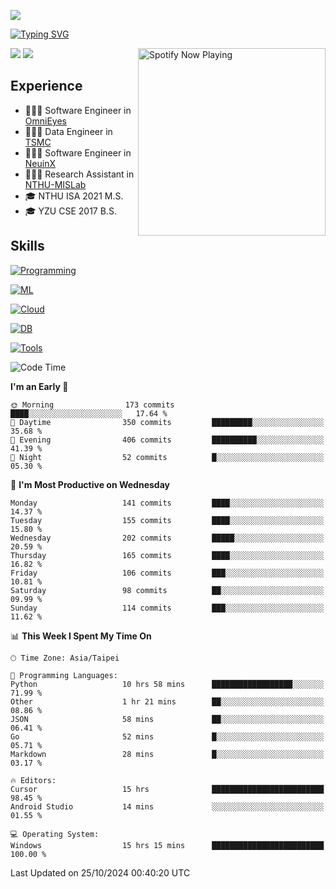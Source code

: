 ![](https://komarev.com/ghpvc/?username=peter0512lee&color=ff69b4)

[![Typing SVG](https://readme-typing-svg.herokuapp.com?color=F742BA&size=20&lines=Hi!+I'm+JYL)](https://git.io/typing-svg)

[<img src="https://spotify-now-playing.peter0512lee.vercel.app/api/spotify-playing" alt="Spotify Now Playing" width="300" align="right" />](https://open.spotify.com/user/21iyoswqgnkoe7peuesmqnhgy)

![](https://leetcard.jacoblin.cool/peter0512lee?theme=dark)
![](https://github-readme-activity-graph.vercel.app/graph?username=peter0512lee&theme=github)

## Experience
- 🧑🏻‍💻 Software Engineer in [OmniEyes](https://www.theomnieyes.com/)
- 🧑🏻‍💻 Data Engineer in [TSMC](https://www.tsmc.com/)
- 🧑🏻‍💻 Software Engineer in [NeuinX](https://neuinx.com/)
- 🧑🏻‍💻 Research Assistant in [NTHU-MISLab](https://mislab.cs.nthu.edu.tw/)
- 🎓 NTHU ISA 2021 M.S.
- 🎓 YZU CSE 2017 B.S.

## Skills
[![Programming](https://skillicons.dev/icons?i=cpp,py,kotlin)](https://skillicons.dev)

[![ML](https://skillicons.dev/icons?i=pytorch,opencv,sklearn)](https://skillicons.dev)

<!-- [![Web](https://skillicons.dev/icons?i=html,css,react,tailwind,nodejs,vite)](https://skillicons.dev) -->

[![Cloud](https://skillicons.dev/icons?i=aws,azure,docker,k8s)](https://skillicons.dev)

[![DB](https://skillicons.dev/icons?i=postgresql,firebase,sqlite,mongodb)](https://skillicons.dev)

[![Tools](https://skillicons.dev/icons?i=git,github,githubactions,vscode,postman,anaconda,androidstudio)](https://skillicons.dev)

<!--
<table><tr><td valign="top" width="50%">

<img src="https://github-readme-stats-sigma-five.vercel.app/api?username=peter0512lee&hide_border=true&show_icons=true&locale=en&layout=compact&theme=dracula" align="left" style="width: 100%" />

</td><td valign="top" width="50%">

<img src="https://github-readme-stats-sigma-five.vercel.app/api/top-langs?username=peter0512lee&hide_border=true&show_icons=true&locale=en&layout=compact&theme=dracula" align="left" style="width: 100%" />

</td></tr></table>  
-->

<!--START_SECTION:waka-->
![Code Time](http://img.shields.io/badge/Code%20Time-1%2C347%20hrs%2036%20mins-blue)

**I'm an Early 🐤** 

```text
🌞 Morning                173 commits         ████░░░░░░░░░░░░░░░░░░░░░   17.64 % 
🌆 Daytime                350 commits         █████████░░░░░░░░░░░░░░░░   35.68 % 
🌃 Evening                406 commits         ██████████░░░░░░░░░░░░░░░   41.39 % 
🌙 Night                  52 commits          █░░░░░░░░░░░░░░░░░░░░░░░░   05.30 % 
```
📅 **I'm Most Productive on Wednesday** 

```text
Monday                   141 commits         ████░░░░░░░░░░░░░░░░░░░░░   14.37 % 
Tuesday                  155 commits         ████░░░░░░░░░░░░░░░░░░░░░   15.80 % 
Wednesday                202 commits         █████░░░░░░░░░░░░░░░░░░░░   20.59 % 
Thursday                 165 commits         ████░░░░░░░░░░░░░░░░░░░░░   16.82 % 
Friday                   106 commits         ███░░░░░░░░░░░░░░░░░░░░░░   10.81 % 
Saturday                 98 commits          ██░░░░░░░░░░░░░░░░░░░░░░░   09.99 % 
Sunday                   114 commits         ███░░░░░░░░░░░░░░░░░░░░░░   11.62 % 
```


📊 **This Week I Spent My Time On** 

```text
🕑︎ Time Zone: Asia/Taipei

💬 Programming Languages: 
Python                   10 hrs 58 mins      ██████████████████░░░░░░░   71.99 % 
Other                    1 hr 21 mins        ██░░░░░░░░░░░░░░░░░░░░░░░   08.86 % 
JSON                     58 mins             ██░░░░░░░░░░░░░░░░░░░░░░░   06.41 % 
Go                       52 mins             █░░░░░░░░░░░░░░░░░░░░░░░░   05.71 % 
Markdown                 28 mins             █░░░░░░░░░░░░░░░░░░░░░░░░   03.17 % 

🔥 Editors: 
Cursor                   15 hrs              █████████████████████████   98.45 % 
Android Studio           14 mins             ░░░░░░░░░░░░░░░░░░░░░░░░░   01.55 % 

💻 Operating System: 
Windows                  15 hrs 15 mins      █████████████████████████   100.00 % 
```


 Last Updated on 25/10/2024 00:40:20 UTC
<!--END_SECTION:waka-->


<!--
**peter0512lee/peter0512lee** is a ✨ _special_ ✨ repository because its `README.md` (this file) appears on your GitHub profile.

